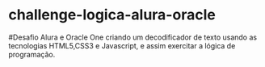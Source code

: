 # challenge-logica-alura-oracle
#Desafio Alura e Oracle One criando  um decodificador de texto usando as tecnologias HTML5,CSS3 e Javascript,  e assim exercitar a lógica de programação.
